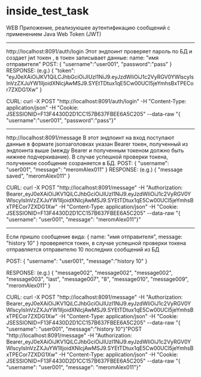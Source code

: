 # inside_test_task
WEB Приложение, реализуюшее  аутентификацию сообщений с применением Java Web Token (JWT)




***
http://localhost:8091/auth/login
Этот эндпоинт проверяет пароль по БД и создает jwt токен , в токен записывает данные: name: "имя отправителя"
POST:
{
"username":"user001",
"password":"pass"
}
RESPONSE: (e.g.)
{
"token": "eyJ0eXAiOiJKV1QiLCJhbGciOiJIUzI1NiJ9.eyJzdWIiOiJ1c2VyRGV0YWlscyIsInVzZXJuYW1lIjoidXNlcjAwMSJ9.SYEtTDtux1qE5Cw00UCl5jeYmhsBxTPECor7ZXDG1Xw"
}

CURL:
curl -X POST "http://localhost:8091/auth/login" -H "Content-Type: application/json" -H "Cookie: JSESSIONID=F13F4430D2D1CC157B637FBEE6A5C205" --data-raw "{    \"username\":\"user001\",    \"password\":\"pass\"}"
***
http://localhost:8091/message
В этот эндпоинт на вход поступают данные в формате jsonзаголовках указан Bearer токен, полученный из эндпоинта выше (между Bearer и полученным токеном должно быть нижнее подчеркивание). В случае успешной проверки токена, полученное сообщение созраняется в БД.
POST:
{
"username": "user001",
"message": "meromAlex011"
}
RESPONSE: (e.g.)
{
"message saved",
"meromAlex011"
}

CURL:
curl -X POST "http://localhost:8091/message" -H "Authorization: Bearer_eyJ0eXAiOiJKV1QiLCJhbGciOiJIUzI1NiJ9.eyJzdWIiOiJ1c2VyRGV0YWlscyIsInVzZXJuYW1lIjoidXNlcjAwMSJ9.SYEtTDtux1qE5Cw00UCl5jeYmhsBxTPECor7ZXDG1Xw" -H "Content-Type: application/json" -H "Cookie: JSESSIONID=F13F4430D2D1CC157B637FBEE6A5C205" --data-raw "{    \"username\": \"user001\",    \"message\": \"meromAlex011\"}"
***
Если пришло сообщение вида:
{    name:       "имя отправителя",    message:    "history 10" }
проверяется токен, в случае успешной проверки токена отправляется отправителю 10 последних сообщений из БД

POST:
{
"username": "user001",
"message":"history 10"
}

RESPONSE: (e.g.)
{
"message002",
"message002",
"message002",
"message003",
"last",
"message007",
"8",
"message010",
"message009",
"meromAlex011"
}

CURL:
curl -X POST "http://localhost:8091/message" -H "Authorization: Bearer_eyJ0eXAiOiJKV1QiLCJhbGciOiJIUzI1NiJ9.eyJzdWIiOiJ1c2VyRGV0YWlscyIsInVzZXJuYW1lIjoidXNlcjAwMSJ9.SYEtTDtux1qE5Cw00UCl5jeYmhsBxTPECor7ZXDG1Xw" -H "Content-Type: application/json" -H "Cookie: JSESSIONID=F13F4430D2D1CC157B637FBEE6A5C205" --data-raw "{    \"username\": \"user001\",    \"message\":\"history 10\"}"POST "http://localhost:8091/message" -H "Authorization: Bearer_eyJ0eXAiOiJKV1QiLCJhbGciOiJIUzI1NiJ9.eyJzdWIiOiJ1c2VyRGV0YWlscyIsInVzZXJuYW1lIjoidXNlcjAwMSJ9.SYEtTDtux1qE5Cw00UCl5jeYmhsBxTPECor7ZXDG1Xw" -H "Content-Type: application/json" -H "Cookie: JSESSIONID=F13F4430D2D1CC157B637FBEE6A5C205" --data-raw "{    \"username\": \"user001\",    \"message\": \"meromAlex011\"}"
